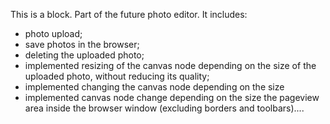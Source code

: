 This is a block. Part of the future photo editor. It includes:
- photo upload;
- save photos in the browser;
- deleting the uploaded photo;
- implemented resizing of the canvas node depending on the size of the uploaded photo, without reducing its quality;
- implemented changing the canvas node depending on the size
- implemented canvas node change depending on the size
the pageview area inside the browser window (excluding borders and toolbars)....
